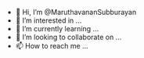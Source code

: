 - 👋 Hi, I’m @MaruthavananSubburayan
- 👀 I’m interested in ...
- 🌱 I’m currently learning ...
- 💞️ I’m looking to collaborate on ...
- 📫 How to reach me ...

<!---
MaruthavananSubburayan/MaruthavananSubburayan is a ✨ special ✨ repository because its `README.md` (this file) appears on your GitHub profile.
You can click the Preview link to take a look at your changes.
--->
